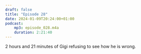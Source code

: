 ```yaml
---
draft: false
title: "Episode 28"
date: 2024-01-09T20:24:00+01:00
podcast:
    mp3: episode_028.m4a
    duration: 2:21:40
---
```

2 hours and 21 minutes of Gigi refusing to see how he is wrong.